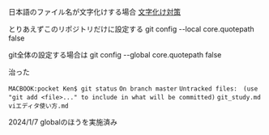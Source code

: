 日本語のファイル名が文字化けする場合
[文字化け対策](https://dev.classmethod.jp/articles/git-avoid-illegal-charactor-tips/)

とりあえずこのリポジトリだけに設定する
git config --local core.quotepath false

git全体の設定する場合は
git config --global core.quotepath false

治った

`MACBOOK:pocket Ken$ git status`
`On branch master`
`Untracked files:`
  `(use "git add <file>..." to include in what will be committed)`
`git_study.md`
`viエディタ使い方.md`

2024/1/7
globalのほうを実施済み